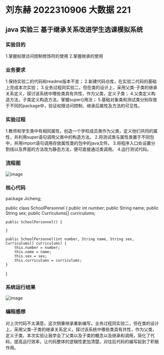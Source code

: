 # 刘东赫 2022310906 大数据 221

## java 实验三  基于继承关系改进学生选课模拟系统

### 实验目的

1.掌握权限访问控制修饰符的使用
2.掌握继承的使用

### 业务要求

1.保持实验二的代码和readme版本不变；
2.新建代码仓库，在实验二代码的基础上完成本次实验；
3.业务过程同实验二，但在类的设计上，采用父类-子类的继承关系定义，探讨该系统中哪些类具有共性，作为父类，定义子类；
4.父类定义构造方法，子类定义构造方法，掌握super()用法；
5.基础对象类和测试类分别存放于不同的package中，验证权限访问控制、继承后属性及方法的可见性。

### 实验过程

1.教师和学生类中有相同属性，创造一个学校成员类作为父类，定义他们共同的属性，并利用super语句调用父类中的构造方法。
2.将测试类与属性类置于不同包中，并用import语句调用存放属性类的包中的java文件。
3.将程序入口处设置分割线以及界面的方法改为静态方法，便可直接通过类调用。
4.运行测试代码。


### 流程图

![image](https://github.com/77ldh/experiment3-CourseRegistrationSystemImprove/assets/145440886/cb1ff01b-2de9-42b1-89da-ec4c43cfb423)


### 核心代码

   package Jicheng;

public class SchoolPersonnel {
    public int number;
    public String name;
    public String sex;
    public Curriculums[] curriculums;

    public SchoolPersonnel() {

    }

    public SchoolPersonnel(int number, String name, String sex, Curriculums[] curriculums) {
        this.number = number;
        this.name = name;
        this.sex = sex;
        this.curriculums = curriculums;
    }
}
### 系统运行结果
![image](https://github.com/77ldh/experiment3-CourseRegistrationSystemImprove/assets/145440886/3db29fa5-1859-4a4e-b8cc-c63a034254f5)



### 编程感想

对上次代码不太满意，这次侧重继承重新编写。业务过程同实验二，但在类的设计上，采用父类-子类的继承关系定义，探讨该系统中哪些类具有共性，作为父类，定义子类。本次实验让我学会了父类以及子类的概念以及继承和调用，简化了代码，提高运行效率，让代码整体的逻辑性更加清楚。对往后代码的编写起到了积极作用。
